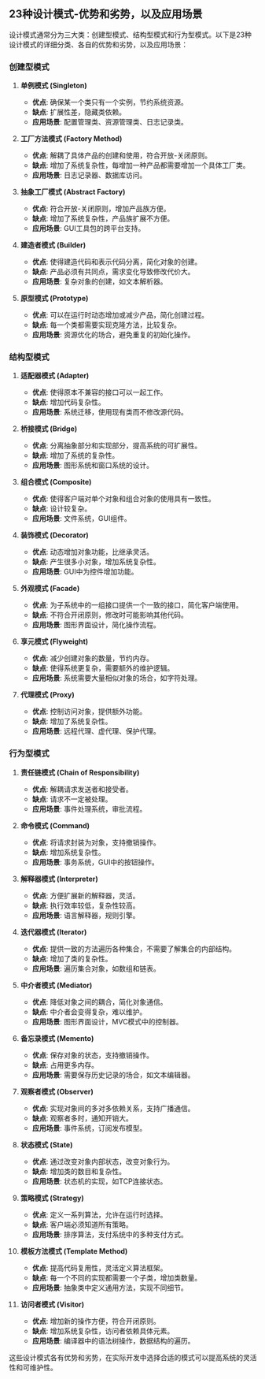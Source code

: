## 23种设计模式-优势和劣势，以及应用场景

设计模式通常分为三大类：创建型模式、结构型模式和行为型模式。以下是23种设计模式的详细分类、各自的优势和劣势，以及应用场景：

### 创建型模式

1. **单例模式 (Singleton)**
   - **优点**: 确保某一个类只有一个实例，节约系统资源。
   - **缺点**: 扩展性差，隐藏类依赖。
   - **应用场景**: 配置管理类、资源管理类、日志记录类。

2. **工厂方法模式 (Factory Method)**
   - **优点**: 解耦了具体产品的创建和使用，符合开放-关闭原则。
   - **缺点**: 增加了系统复杂性，每增加一种产品都需要增加一个具体工厂类。
   - **应用场景**: 日志记录器、数据库访问。

3. **抽象工厂模式 (Abstract Factory)**
   - **优点**: 符合开放-关闭原则，增加产品族方便。
   - **缺点**: 增加了系统复杂性，产品族扩展不方便。
   - **应用场景**: GUI工具包的跨平台支持。

4. **建造者模式 (Builder)**
   - **优点**: 使得建造代码和表示代码分离，简化对象的创建。
   - **缺点**: 产品必须有共同点，需求变化导致修改代价大。
   - **应用场景**: 复杂对象的创建，如文本解析器。

5. **原型模式 (Prototype)**
   - **优点**: 可以在运行时动态增加或减少产品，简化创建过程。
   - **缺点**: 每一个类都需要实现克隆方法，比较复杂。
   - **应用场景**: 资源优化的场合，避免重复的初始化操作。

### 结构型模式

1. **适配器模式 (Adapter)**
   - **优点**: 使得原本不兼容的接口可以一起工作。
   - **缺点**: 增加代码复杂性。
   - **应用场景**: 系统迁移，使用现有类而不修改源代码。

2. **桥接模式 (Bridge)**
   - **优点**: 分离抽象部分和实现部分，提高系统的可扩展性。
   - **缺点**: 增加了系统的复杂性。
   - **应用场景**: 图形系统和窗口系统的设计。

3. **组合模式 (Composite)**
   - **优点**: 使得客户端对单个对象和组合对象的使用具有一致性。
   - **缺点**: 设计较复杂。
   - **应用场景**: 文件系统，GUI组件。

4. **装饰模式 (Decorator)**
   - **优点**: 动态增加对象功能，比继承灵活。
   - **缺点**: 产生很多小对象，增加系统复杂性。
   - **应用场景**: GUI中为控件增加功能。

5. **外观模式 (Facade)**
   - **优点**: 为子系统中的一组接口提供一个一致的接口，简化客户端使用。
   - **缺点**: 不符合开闭原则，修改时可能影响其他代码。
   - **应用场景**: 图形界面设计，简化操作流程。

6. **享元模式 (Flyweight)**
   - **优点**: 减少创建对象的数量，节约内存。
   - **缺点**: 使得系统更复杂，需要额外的维护逻辑。
   - **应用场景**: 系统需要大量相似对象的场合，如字符处理。

7. **代理模式 (Proxy)**
   - **优点**: 控制访问对象，提供额外功能。
   - **缺点**: 增加了系统复杂性。
   - **应用场景**: 远程代理、虚代理、保护代理。

### 行为型模式

1. **责任链模式 (Chain of Responsibility)**
   - **优点**: 解耦请求发送者和接受者。
   - **缺点**: 请求不一定被处理。
   - **应用场景**: 事件处理系统，审批流程。

2. **命令模式 (Command)**
   - **优点**: 将请求封装为对象，支持撤销操作。
   - **缺点**: 增加系统复杂性。
   - **应用场景**: 事务系统，GUI中的按钮操作。

3. **解释器模式 (Interpreter)**
   - **优点**: 方便扩展新的解释器，灵活。
   - **缺点**: 执行效率较低，复杂性较高。
   - **应用场景**: 语言解释器，规则引擎。

4. **迭代器模式 (Iterator)**
   - **优点**: 提供一致的方法遍历各种集合，不需要了解集合的内部结构。
   - **缺点**: 增加了类的复杂性。
   - **应用场景**: 遍历集合对象，如数组和链表。

5. **中介者模式 (Mediator)**
   - **优点**: 降低对象之间的耦合，简化对象通信。
   - **缺点**: 中介者会变得复杂，难以维护。
   - **应用场景**: 图形界面设计，MVC模式中的控制器。

6. **备忘录模式 (Memento)**
   - **优点**: 保存对象的状态，支持撤销操作。
   - **缺点**: 占用更多内存。
   - **应用场景**: 需要保存历史记录的场合，如文本编辑器。

7. **观察者模式 (Observer)**
   - **优点**: 实现对象间的多对多依赖关系，支持广播通信。
   - **缺点**: 观察者多时，通知开销大。
   - **应用场景**: 事件系统，订阅发布模型。

8. **状态模式 (State)**
   - **优点**: 通过改变对象内部状态，改变对象行为。
   - **缺点**: 增加类的数目和复杂性。
   - **应用场景**: 状态机的实现，如TCP连接状态。

9. **策略模式 (Strategy)**
   - **优点**: 定义一系列算法，允许在运行时选择。
   - **缺点**: 客户端必须知道所有策略。
   - **应用场景**: 排序算法，支付系统中的多种支付方式。

10. **模板方法模式 (Template Method)**
    - **优点**: 提高代码复用性，灵活定义算法框架。
    - **缺点**: 每一个不同的实现都需要一个子类，增加类数量。
    - **应用场景**: 抽象类中定义通用方法，实现不同细节。

11. **访问者模式 (Visitor)**
    - **优点**: 增加新的操作方便，符合开闭原则。
    - **缺点**: 增加系统复杂性，访问者依赖具体元素。
    - **应用场景**: 编译器中的语法树操作，数据结构的遍历。

这些设计模式各有优势和劣势，在实际开发中选择合适的模式可以提高系统的灵活性和可维护性。